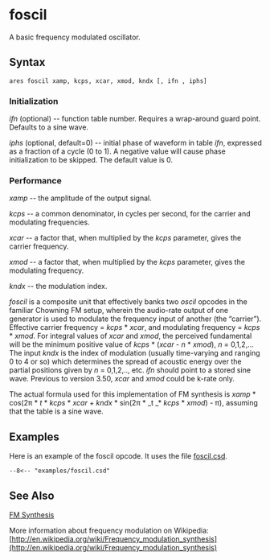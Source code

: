 <!--
id:foscil
category:Signal Generators:FM Synthesis
-->
# foscil
A basic frequency modulated oscillator.

## Syntax
```csound-orc
ares foscil xamp, kcps, xcar, xmod, kndx [, ifn , iphs]
```

### Initialization
_ifn_ (optional) -- function table number. Requires a wrap-around guard point.  Defaults to a sine wave.
  
_iphs_ (optional, default=0) -- initial phase of waveform in table _ifn_, expressed as a fraction of a cycle (0 to 1). A negative value will cause phase initialization to be skipped. The default value is 0.

### Performance
_xamp_ -- the amplitude of the output signal.
  
_kcps_ -- a common denominator, in cycles per second, for the carrier and modulating frequencies.
  
_xcar_ -- a factor that, when multiplied by the _kcps_ parameter, gives the carrier frequency.
  
_xmod_ -- a factor that, when multiplied by the _kcps_ parameter, gives the modulating frequency.
  
_kndx_ -- the modulation index.
  
_foscil_ is a composite unit that effectively banks two _oscil_ opcodes in the familiar Chowning FM setup, wherein the audio-rate output of one generator is used to modulate the frequency input of another (the “carrier”). Effective carrier frequency = _kcps_ * _xcar_, and modulating frequency = _kcps_ * _xmod_. For integral values of _xcar_ and _xmod_, the perceived fundamental will be the minimum positive value of _kcps_ * (_xcar_ - _n_ *  _xmod_), _n_ = 0,1,2,... The input _kndx_ is the index of modulation (usually time-varying and ranging 0 to 4 or so) which determines the spread of acoustic energy over the partial positions given by _n_ = 0,1,2,.., etc. _ifn_ should point to a stored sine wave. Previous to version 3.50, _xcar_ and _xmod_ could be k-rate only.
  
The actual formula used for this implementation of FM synthesis is _xamp_ * cos(2π * _t_ * _kcps_ * _xcar_ + _kndx_ * sin(2π * _t _* _kcps_ * _xmod_) - π), assuming that the table is a sine wave.

## Examples
Here is an example of the foscil opcode. It uses the file [foscil.csd](../../examples/foscil.csd).
``` csound-orc title="Example of the foscil opcode." linenums="1"
--8<-- "examples/foscil.csd"
```

## See Also
[FM Synthesis](../../siggen/fmsynth)
  
More information about frequency modulation on Wikipedia: [http://en.wikipedia.org/wiki/Frequency_modulation_synthesis](http://en.wikipedia.org/wiki/Frequency_modulation_synthesis)
